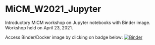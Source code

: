 # MiCM_W2021_Jupyter
Introductory MiCM workshop on Jupyter notebooks with Binder image. Workshop held on April 23, 2021.

Access Binder/Docker image by clicking on badge below:
[![Binder](https://mybinder.org/badge_logo.svg)](https://mybinder.org/v2/gh/DylanMannKrzisnik/MiCM_W2021_Jupyter.git/main?filepath=MiCM_2021_notebook.ipynb)
